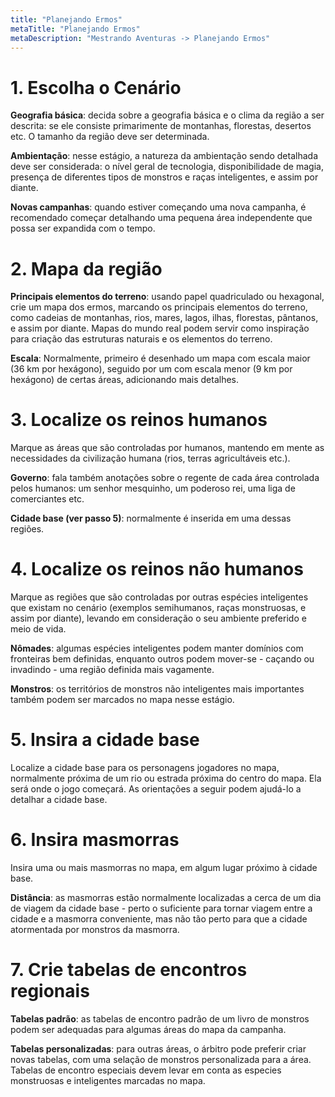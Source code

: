```yaml
---
title: "Planejando Ermos"
metaTitle: "Planejando Ermos"
metaDescription: "Mestrando Aventuras -> Planejando Ermos"
---
```


# 1. Escolha o Cenário

**Geografia básica**: decida sobre a geografia básica e o clima da região a ser descrita: se ele consiste primarimente de montanhas, florestas, desertos etc. O tamanho da região deve ser determinada.

**Ambientação**: nesse estágio, a natureza da ambientação sendo detalhada deve ser considerada: o nível geral de tecnologia, disponibilidade de magia, presença de diferentes tipos de monstros e raças inteligentes, e assim por diante.

**Novas campanhas**: quando estiver começando uma nova campanha, é recomendado começar detalhando uma pequena área independente que possa ser expandida com o tempo.

# 2. Mapa da região

**Principais elementos do terreno**: usando papel quadriculado ou hexagonal, crie um mapa dos ermos, marcando os principais elementos do terreno, como cadeias de montanhas, rios, mares, lagos, ilhas, florestas, pântanos, e assim por diante. Mapas do mundo real podem servir como inspiração para criação das estruturas naturais e os elementos do terreno.

**Escala**: Normalmente, primeiro é desenhado um mapa com escala maior (36 km por hexágono), seguido por um com escala menor (9 km por hexágono) de certas áreas, adicionando mais detalhes.

# 3. Localize os reinos humanos

Marque as áreas que são controladas por humanos, mantendo em mente as necessidades da civilização humana (rios, terras agricultáveis etc.).

**Governo**: fala também anotações sobre o regente de cada área controlada pelos humanos: um senhor mesquinho, um poderoso rei, uma liga de comerciantes etc.

**Cidade base (ver passo 5)**: normalmente é inserida em uma dessas regiões.

# 4. Localize os reinos não humanos

Marque as regiões que são controladas por outras espécies inteligentes que existam no cenário (exemplos semihumanos, raças monstruosas, e assim por diante), levando em consideração o seu ambiente preferido e meio de vida.

**Nômades**: algumas espécies inteligentes podem manter domínios com fronteiras bem definidas, enquanto outros podem mover-se - caçando ou invadindo - uma região definida mais vagamente.

**Monstros**: os territórios de monstros não inteligentes mais importantes também podem ser marcados no mapa nesse estágio.

# 5. Insira a cidade base

Localize a cidade base para os personagens jogadores no mapa, normalmente próxima de um rio ou estrada próxima do centro do mapa. Ela será onde o jogo começará. As orientações a seguir podem ajudá-lo a detalhar a cidade base.

# 6. Insira masmorras

Insira uma ou mais masmorras no mapa, em algum lugar próximo à cidade base.

**Distância**: as masmorras estão normalmente localizadas a cerca de um dia de viagem da cidade base - perto o suficiente para tornar viagem entre a cidade e a masmorra conveniente, mas não tão perto para que a cidade  atormentada por monstros da masmorra.

# 7. Crie tabelas de encontros regionais

**Tabelas padrão**: as tabelas de encontro padrão de um livro de monstros podem ser adequadas para algumas áreas do mapa da campanha.

**Tabelas personalizadas**: para outras áreas, o árbitro pode preferir criar novas tabelas, com uma selação de monstros personalizada para a área. Tabelas de encontro especiais devem levar em conta as especies monstruosas e inteligentes marcadas no mapa.
